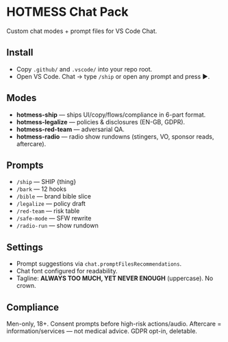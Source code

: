 # HOTMESS Chat Pack

Custom chat modes + prompt files for VS Code Chat.

## Install
- Copy `.github/` and `.vscode/` into your repo root.
- Open VS Code. Chat → type `/ship` or open any prompt and press ▶.

## Modes
- **hotmess-ship** — ships UI/copy/flows/compliance in 6-part format.
- **hotmess-legalize** — policies & disclosures (EN-GB, GDPR).
- **hotmess-red-team** — adversarial QA.
- **hotmess-radio** — radio show rundowns (stingers, VO, sponsor reads, aftercare).

## Prompts
- `/ship` — SHIP {thing}
- `/bark` — 12 hooks
- `/bible` — brand bible slice
- `/legalize` — policy draft
- `/red-team` — risk table
- `/safe-mode` — SFW rewrite
- `/radio-run` — show rundown

## Settings
- Prompt suggestions via `chat.promptFilesRecommendations`.
- Chat font configured for readability.
- Tagline: **ALWAYS TOO MUCH, YET NEVER ENOUGH** (uppercase). No crown.

## Compliance
Men-only, 18+. Consent prompts before high-risk actions/audio.
Aftercare = information/services — not medical advice. GDPR opt-in, deletable.
